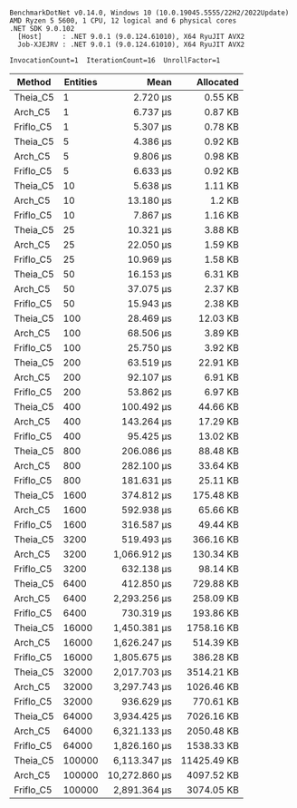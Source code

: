 ```

BenchmarkDotNet v0.14.0, Windows 10 (10.0.19045.5555/22H2/2022Update)
AMD Ryzen 5 5600, 1 CPU, 12 logical and 6 physical cores
.NET SDK 9.0.102
  [Host]     : .NET 9.0.1 (9.0.124.61010), X64 RyuJIT AVX2
  Job-XJEJRV : .NET 9.0.1 (9.0.124.61010), X64 RyuJIT AVX2

InvocationCount=1  IterationCount=16  UnrollFactor=1  

```
| Method    | Entities | Mean          | Allocated   |
|---------- |--------- |--------------:|------------:|
| Theia_C5  | 1        |      2.720 μs |     0.55 KB |
| Arch_C5   | 1        |      6.737 μs |     0.87 KB |
| Friflo_C5 | 1        |      5.307 μs |     0.78 KB |
| Theia_C5  | 5        |      4.386 μs |     0.92 KB |
| Arch_C5   | 5        |      9.806 μs |     0.98 KB |
| Friflo_C5 | 5        |      6.633 μs |     0.92 KB |
| Theia_C5  | 10       |      5.638 μs |     1.11 KB |
| Arch_C5   | 10       |     13.180 μs |      1.2 KB |
| Friflo_C5 | 10       |      7.867 μs |     1.16 KB |
| Theia_C5  | 25       |     10.321 μs |     3.88 KB |
| Arch_C5   | 25       |     22.050 μs |     1.59 KB |
| Friflo_C5 | 25       |     10.969 μs |     1.58 KB |
| Theia_C5  | 50       |     16.153 μs |     6.31 KB |
| Arch_C5   | 50       |     37.075 μs |     2.37 KB |
| Friflo_C5 | 50       |     15.943 μs |     2.38 KB |
| Theia_C5  | 100      |     28.469 μs |    12.03 KB |
| Arch_C5   | 100      |     68.506 μs |     3.89 KB |
| Friflo_C5 | 100      |     25.750 μs |     3.92 KB |
| Theia_C5  | 200      |     63.519 μs |    22.91 KB |
| Arch_C5   | 200      |     92.107 μs |     6.91 KB |
| Friflo_C5 | 200      |     53.862 μs |     6.97 KB |
| Theia_C5  | 400      |    100.492 μs |    44.66 KB |
| Arch_C5   | 400      |    143.264 μs |    17.29 KB |
| Friflo_C5 | 400      |     95.425 μs |    13.02 KB |
| Theia_C5  | 800      |    206.086 μs |    88.48 KB |
| Arch_C5   | 800      |    282.100 μs |    33.64 KB |
| Friflo_C5 | 800      |    181.631 μs |    25.11 KB |
| Theia_C5  | 1600     |    374.812 μs |   175.48 KB |
| Arch_C5   | 1600     |    592.938 μs |    65.66 KB |
| Friflo_C5 | 1600     |    316.587 μs |    49.44 KB |
| Theia_C5  | 3200     |    519.493 μs |   366.16 KB |
| Arch_C5   | 3200     |  1,066.912 μs |   130.34 KB |
| Friflo_C5 | 3200     |    632.138 μs |    98.14 KB |
| Theia_C5  | 6400     |    412.850 μs |   729.88 KB |
| Arch_C5   | 6400     |  2,293.256 μs |   258.09 KB |
| Friflo_C5 | 6400     |    730.319 μs |   193.86 KB |
| Theia_C5  | 16000    |  1,450.381 μs |  1758.16 KB |
| Arch_C5   | 16000    |  1,626.247 μs |   514.39 KB |
| Friflo_C5 | 16000    |  1,805.675 μs |   386.28 KB |
| Theia_C5  | 32000    |  2,017.703 μs |  3514.21 KB |
| Arch_C5   | 32000    |  3,297.743 μs |  1026.46 KB |
| Friflo_C5 | 32000    |    936.629 μs |   770.61 KB |
| Theia_C5  | 64000    |  3,934.425 μs |  7026.16 KB |
| Arch_C5   | 64000    |  6,321.133 μs |  2050.48 KB |
| Friflo_C5 | 64000    |  1,826.160 μs |  1538.33 KB |
| Theia_C5  | 100000   |  6,113.347 μs | 11425.49 KB |
| Arch_C5   | 100000   | 10,272.860 μs |  4097.52 KB |
| Friflo_C5 | 100000   |  2,891.364 μs |  3074.05 KB |
